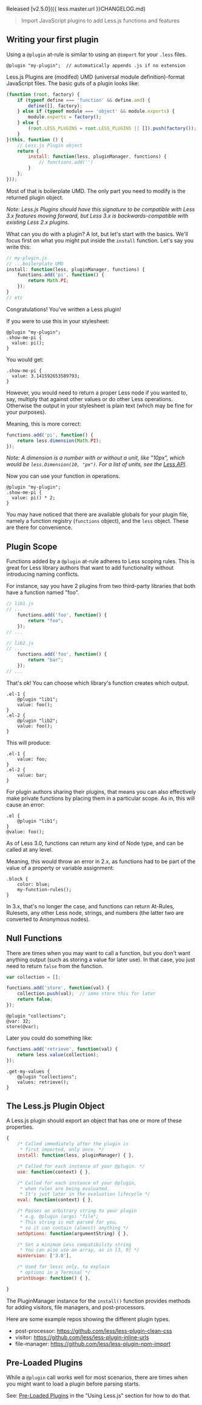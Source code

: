 Released [v2.5.0]({{ less.master.url }}CHANGELOG.md)

> Import JavaScript plugins to add Less.js functions and features

## Writing your first plugin

Using a `@plugin` at-rule is similar to using an `@import` for your `.less` files.
```less
@plugin "my-plugin";  // automatically appends .js if no extension
```
Less.js Plugins are (modifed) UMD (universal module definition)-format JavaScript files. The basic guts of a plugin looks like:
```js
(function (root, factory) { 
    if (typeof define === 'function' && define.amd) { 
        define([], factory);
    } else if (typeof module === 'object' && module.exports) { 
        module.exports = factory();
    } else { 
        (root.LESS_PLUGINS = root.LESS_PLUGINS || []).push(factory());
    } 
}(this, function () {
    // Less.js Plugin object
    return {
        install: function(less, pluginManager, functions) {
            // functions.add('')
        }
    };
}));
```
Most of that is boilerplate UMD. The only part you need to modify is the returned plugin object.

_Note: Less.js Plugins should have this signature to be compatible with Less 3.x features moving forward, but Less 3.x is backwards-compatible with existing Less 2.x plugins._

What can you do with a plugin? A lot, but let's start with the basics. We'll focus first on what you might put inside the `install` function. Let's say you write this:

```js
// my-plugin.js
// ...boilerplate UMD
install: function(less, pluginManager, functions) {
    functions.add('pi', function() {
        return Math.PI;
    });
}
// etc
```
Congratulations! You've written a Less plugin! 

If you were to use this in your stylesheet:
```less
@plugin "my-plugin";
.show-me-pi {
  value: pi();
}
```
You would get:
```less
.show-me-pi {
  value: 3.141592653589793;
}
```
However, you would need to return a proper Less node if you wanted to, say, multiply that against other values or do other Less operations. Otherwise the output in your stylesheet is plain text (which may be fine for your purposes).

Meaning, this is more correct:
```js
functions.add('pi', function() {
    return less.dimension(Math.PI);
});
```
_Note: A dimension is a number with or without a unit, like "10px", which would be `less.Dimension(10, "px")`. For a list of units, see the [Less API](TODO)._

Now you can use your function in operations.
```less
@plugin "my-plugin";
.show-me-pi {
  value: pi() * 2;
}
```

You may have noticed that there are available globals for your plugin file, namely a function registry (`functions` object), and the `less` object. These are there for convenience.


## Plugin Scope

Functions added by a `@plugin` at-rule adheres to Less scoping rules. This is great for Less library authors that want to add functionality without introducing naming conflicts.

For instance, say you have 2 plugins from two third-party libraries that both have a function named "foo".
```js
// lib1.js
// ...
    functions.add('foo', function() {
        return "foo";
    });
// ...

// lib2.js
// ...
    functions.add('foo', function() {
        return "bar";
    });
// ...
```
That's ok! You can choose which library's function creates which output.
```less
.el-1 {
    @plugin "lib1";
    value: foo();
}
.el-2 {
    @plugin "lib2";
    value: foo();
}
```
This will produce:
```less
.el-1 {
    value: foo;
}
.el-2 {
    value: bar;
}
```

For plugin authors sharing their plugins, that means you can also effectively make private functions by placing them in a particular scope. As in, this will cause an error:
```less
.el {
    @plugin "lib1";
}
@value: foo();
```

As of Less 3.0, functions can return any kind of Node type, and can be called at any level.

Meaning, this would throw an error in 2.x, as functions had to be part of the value of a property or variable assignment:
```less
.block {
    color: blue;
    my-function-rules();
}
```
In 3.x, that's no longer the case, and functions can return At-Rules, Rulesets, any other Less node, strings, and numbers (the latter two are converted to Anonymous nodes).

## Null Functions

There are times when you may want to call a function, but you don't want anything output (such as storing a value for later use). In that case, you just need to return `false` from the function.
```js
var collection = [];

functions.add('store', function(val) {
    collection.push(val);  // imma store this for later
    return false;
});
```
```less
@plugin "collections";
@var: 32;
store(@var);
```
Later you could do something like:
```js
functions.add('retrieve', function(val) {
    return less.value(collection);
});
```
```less
.get-my-values {
    @plugin "collections";
    values: retrieve();   
}
```

## The Less.js Plugin Object

A Less.js plugin should export an object that has one or more of these properties.
```js
{
    /* Called immediately after the plugin is 
     * first imported, only once. */
    install: function(less, pluginManager) { },

    /* Called for each instance of your @plugin. */
    use: function(context) { },

    /* Called for each instance of your @plugin, 
     * when rules are being evaluated.
     * It's just later in the evaluation lifecycle */
    eval: function(context) { },

    /* Passes an arbitrary string to your plugin 
     * e.g. @plugin (args) "file";
     * This string is not parsed for you, 
     * so it can contain (almost) anything */
    setOptions: function(argumentString) { },

    /* Set a minimum Less compatibility string
     * You can also use an array, as in [3, 0] */
    minVersion: ['3.0'],

    /* Used for lessc only, to explain 
     * options in a Terminal */
    printUsage: function() { },

}
```
The PluginManager instance for the `install()` function provides methods for adding visitors, file managers, and post-processors.

Here are some example repos showing the different plugin types. <!-- TODO: updated examples -->
 - post-processor: https://github.com/less/less-plugin-clean-css
 - visitor: https://github.com/less/less-plugin-inline-urls
 - file-manager: https://github.com/less/less-plugin-npm-import

## Pre-Loaded Plugins

While a `@plugin` call works well for most scenarios, there are times when you might want to load a plugin before parsing starts.

See: [Pre-Loaded Plugins](../usage/#plugins) in the "Using Less.js" section for how to do that.
